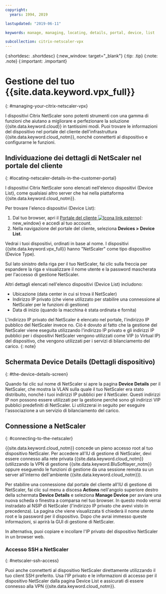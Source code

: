 ```yaml
---
copyright:
  years: 1994, 2019

lastupdated: "2019-06-11"

keywords: manage, managing, locating, details, portal, device, list

subcollection: citrix-netscaler-vpx
---
```


{:shortdesc: .shortdesc}
{:new_window: target="_blank"}
{:tip: .tip}
{:note: .note}
{:important: .important}

# Gestione del tuo {{site.data.keyword.vpx_full}}
{: #managing-your-citrix-netscaler-vpx}

I dispositivi Citrix NetScaler sono potenti strumenti con una gamma di funzioni che aiutano a migliorare e perfezionare la soluzione {{site.data.keyword.cloud}} in tantissimi modi. Puoi trovare le informazioni del dispositivo nel portale del cliente dell'infrastruttura {{site.data.keyword.cloud_notm}}, nonché connetterti al dispositivo e configurarne le funzioni.  

## Individuazione dei dettagli di NetScaler nel portale del cliente
{: #locating-netscaler-details-in-the-customer-portal}

I dispositivi Citrix NetScaler sono elencati nell'elenco dispositivi (Device List), come qualsiasi altro server che hai nella piattaforma {{site.data.keyword.cloud_notm}}.

Per trovare l'elenco dispositivi (Device List):

1. Dal tuo browser, apri il [Portale del cliente ![Icona link esterno](../../icons/launch-glyph.svg "Icona link esterno")](https://control.softlayer.com/){: new_window} e accedi al tuo account.
2. Nella navigazione del portale del cliente, seleziona **Devices > Device List**.

Vedrai i tuoi dispositivi, ordinati in base al nome. I dispositivi {{site.data.keyword.vpx_full}} hanno "NetScaler" come tipo dispositivo (Device Type).

Sul lato sinistro della riga per il tuo NetScaler, fai clic sulla freccia per espandere la riga e visualizzare il nome utente e la password mascherata per l'accesso di gestione NetScaler.

Altri dettagli elencati nell'elenco dispositivi (Device List) includono:

* Ubicazione (data center in cui si trova il NetScaler)
* Indirizzo IP privato (che viene utilizzato per stabilire una connessione al NetScaler per le funzioni di gestione)
* Data di inizio (quando la macchina è stata ordinata e fornita)

L'indirizzo IP privato del NetScaler è elencato nel portale, l'indirizzo IP pubblico del NetScaler invece no. Ciò è dovuto al fatto che la gestione del NetScaler viene eseguita utilizzando l'indirizzo IP privato e gli indirizzi IP pubblici per i dispositivi NetScaler vengono utilizzati come VIP (o Virtual IP) del dispositivo, che vengono utilizzati per i servizi di bilanciamento del carico.
{: note}

## Schermata Device Details (Dettagli dispositivo)
{: #the-device-details-screen}

Quando fai clic sul nome di NetScaler si apre la pagina **Device Details** per il NetScaler, che mostra la VLAN sulla quale il tuo NetScaler era stato distribuito, nonché i tuoi indirizzi IP pubblici per il NetScaler. Questi indirizzi IP non possono essere utilizzati per la gestione perché sono gli indirizzi VIP pubblici predefiniti di NetScaler. Li utilizzerai in seguito per eseguire l'associazione a un servizio di bilanciamento del carico.

## Connessione a NetScaler
{: #connecting-to-the-netscaler}

{{site.data.keyword.cloud_notm}} concede un pieno accesso root al tuo dispositivo NetScaler. Per accedere all'IU di gestione di NetScaler, devi essere connesso alla rete privata {{site.data.keyword.cloud_notm}} (utilizzando la VPN di gestione {{site.data.keyword.BluSoftlayer_notm}} oppure eseguendo le funzioni di gestione da una sessione remota su un server all'interno dell'ambiente {{site.data.keyword.cloud_notm}}).

Per stabilire una connessione dal portale del cliente all'IU di gestione di NetScaler, fai clic sul menu a discesa **Actions** nell'angolo superiore destro della schermata **Device Details** e seleziona **Manage Device** per avviare una nuova scheda o finestra a comparsa nel tuo browser. In questo modo verrai instradato al NSIP di NetScaler (l'indirizzo IP privato che avevi visto in precedenza). La pagina che viene visualizzata ti chiederà il nome utente root e la password per il dispositivo. Dopo che avrai immesso queste informazioni, si aprirà la GUI di gestione di NetScaler.

In alternativa, puoi copiare e incollare l'IP privato del dispositivo NetScaler in un browser web.

### Accesso SSH a NetScaler
{: #netscaler-ssh-access}

Puoi anche connetterti al dispositivo NetScaler direttamente utilizzando il tuo client SSH preferito. Usa l'IP privato e le informazioni di accesso per il dispositivo NetScaler dalla pagina Device List e assicurati di essere connesso alla VPN {{site.data.keyword.cloud_notm}}.
